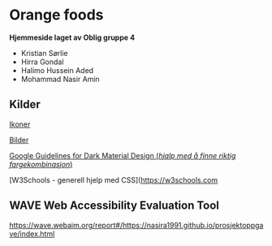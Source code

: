 # Orange foods

**Hjemmeside laget av Oblig gruppe 4**

- Kristian Sørlie
- Hirra Gondal
- Halimo Hussein Aded
- Mohammad Nasir Amin


## Kilder

[Ikoner](https://icons8.com/) 

[Bilder](https://unsplash.com/)

[Google Guidelines for Dark Material Design (*hjalp med å finne riktig fargekombinasjon*)](https://material.io/design/color/dark-theme.html)

[W3Schools - generell hjelp med CSS](https://w3schools.com


## WAVE Web Accessibility Evaluation Tool

https://wave.webaim.org/report#/https://nasira1991.github.io/prosjektoppgave/index.html



